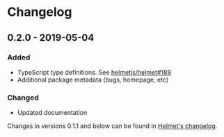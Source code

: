 # Changelog

## 0.2.0 - 2019-05-04
### Added
- TypeScript type definitions. See [helmetjs/helmet#188](https://github.com/helmetjs/helmet/issues/188)
- Additional package metadata (bugs, homepage, etc)

### Changed
- Updated documentation

Changes in versions 0.1.1 and below can be found in [Helmet's changelog](https://github.com/helmetjs/helmet/blob/master/CHANGELOG.md).
